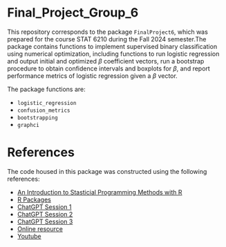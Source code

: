 # Final_Project_Group_6
This repository corresponds to the package `FinalProject6`, which was prepared for the course STAT 6210 during the Fall 2024 semester.The package contains functions to implement supervised binary classification using numerical optimization, including functions to run logistic regression and output initial and optimized $β$ coefficient vectors, run a bootstrap procedure to obtain confidence intervals and boxplots for $β$, and report performance metrics of logistic regression given a $β$
 vector.
 
The package functions are:

* `logistic_regression`
* `confusion_metrics`
* `bootstrapping`
* `graphci`

# References
The code housed in this package was constructed using the following references:

* [An Introduction to Stasticial Programming Methods with R](https://smac-group.github.io/ds/)
* [R Packages](https://r-pkgs.org/)
* [ChatGPT Session 1](https://chatgpt.com/share/67530d7b-2054-800d-b448-d3d9de3c9fc1)
* [ChatGPT Session 2](https://chatgpt.com/share/67530dff-cbe0-800d-a6e6-a91c9471a679)
* [ChatGPT Session 3](https://chatgpt.com/share/67530dd6-4118-800d-aefc-036405427eed)
* [Online resource](https://www.geeksforgeeks.org/understanding-logistic-regression/)
* [Youtube](https://youtu.be/xyKg6QAeB9s?si=kV5pgaCXtPyahnG0)
